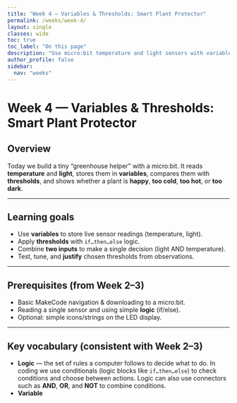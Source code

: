 ```yaml
---
title: "Week 4 — Variables & Thresholds: Smart Plant Protector"
permalink: /weeks/week-4/
layout: single
classes: wide
toc: true
toc_label: "On this page"
description: "Use micro:bit temperature and light sensors with variables and thresholds to decide if a plant is comfy, too cold, too hot, or too dark."
author_profile: false
sidebar:
  nav: "weeks"
---
```


# Week 4 — Variables & Thresholds: Smart Plant Protector

## Overview
Today we build a tiny “greenhouse helper” with a micro:bit. It reads **temperature** and **light**, stores them in **variables**, compares them with **thresholds**, and shows whether a plant is **happy**, **too cold**, **too hot**, or **too dark**.

---

## Learning goals
- Use **variables** to store live sensor readings (temperature, light).
- Apply **thresholds** with `if…then…else` logic.
- Combine **two inputs** to make a single decision (light AND temperature).
- Test, tune, and **justify** chosen thresholds from observations.

---

## Prerequisites (from Week 2–3)
- Basic MakeCode navigation & downloading to a micro:bit.
- Reading a single sensor and using simple **logic** (if/else).
- Optional: simple icons/strings on the LED display.

---

## Key vocabulary (consistent with Week 2–3)
- **Logic** — the set of rules a computer follows to decide what to do. In coding we use conditionals (logic blocks like `if…then…else`) to check conditions and choose between actions. Logic can also use connectors such as **AND**, **OR**, and **NOT** to combine conditions.  
- **Variable**
